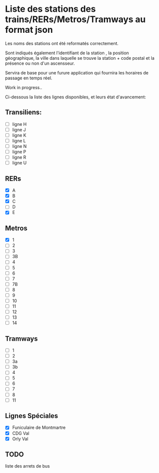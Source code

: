 # Liste des stations des trains/RERs/Metros/Tramways au format json

Les noms des stations ont été reformatés correctement.

Sont indiqués également l'identifiant de la station <!-- (TODO insérer nom du format de l'id) -->, la position géographique, la ville dans laquelle se trouve la station + code postal et la présence ou non d'un ascensseur.

Servira de base pour une furure application qui fournira les horaires de passage en temps réel.

<!-- TODO faire un tableau pour décrire les objets json -->

Work in progress..

Ci-dessous la liste des lignes disponibles, et leurs état d'avancement:

## Transiliens:

- [ ] ligne H
- [ ] ligne J
- [ ] ligne K
- [ ] ligne L
- [ ] ligne N
- [ ] ligne P
- [ ] ligne R
- [ ] ligne U

## RERs

- [X] A
- [X] B
- [X] C
- [ ] D
- [X] E

## Metros

- [X] 1
- [ ] 2
- [ ] 3
- [ ] 3B
- [ ] 4
- [ ] 5
- [ ] 6
- [ ] 7
- [ ] 7B
- [ ] 8
- [ ] 9
- [ ] 10
- [ ] 11
- [ ] 12
- [ ] 13
- [ ] 14

## Tramways

- [ ] 1
- [ ] 2
- [ ] 3a
- [ ] 3b
- [ ] 4
- [ ] 5
- [ ] 6
- [ ] 7
- [ ] 8
- [ ] 11

## Lignes Spéciales

- [X] Funiculaire de Montmartre
- [X] CDG Val
- [X] Orly Val

## TODO
liste des arrets de bus
